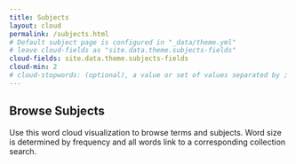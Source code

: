 ```yaml
---
title: Subjects
layout: cloud
permalink: /subjects.html
# Default subject page is configured in "_data/theme.yml"
# leave cloud-fields as "site.data.theme.subjects-fields"
cloud-fields: site.data.theme.subjects-fields
cloud-min: 2
# cloud-stopwords: (optional), a value or set of values separated by ; that will be removed from display
---
```


## Browse Subjects

Use this word cloud visualization to browse terms and subjects.
Word size is determined by frequency and all words link to a corresponding collection search.
